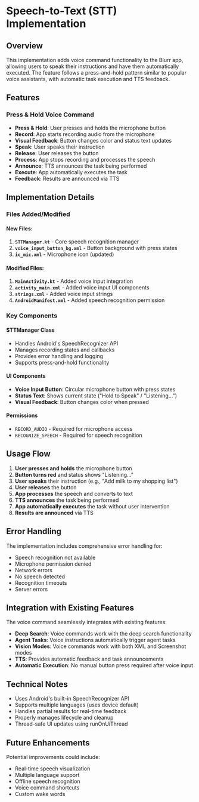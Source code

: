 # Speech-to-Text (STT) Implementation

## Overview
This implementation adds voice command functionality to the Blurr app, allowing users to speak their instructions and have them automatically executed. The feature follows a press-and-hold pattern similar to popular voice assistants, with automatic task execution and TTS feedback.

## Features

### Press & Hold Voice Command
- **Press & Hold**: User presses and holds the microphone button
- **Record**: App starts recording audio from the microphone
- **Visual Feedback**: Button changes color and status text updates
- **Speak**: User speaks their instruction
- **Release**: User releases the button
- **Process**: App stops recording and processes the speech
- **Announce**: TTS announces the task being performed
- **Execute**: App automatically executes the task
- **Feedback**: Results are announced via TTS

## Implementation Details

### Files Added/Modified

#### New Files:
1. **`STTManager.kt`** - Core speech recognition manager
2. **`voice_input_button_bg.xml`** - Button background with press states
3. **`ic_mic.xml`** - Microphone icon (updated)

#### Modified Files:
1. **`MainActivity.kt`** - Added voice input integration
2. **`activity_main.xml`** - Added voice input UI components
3. **`strings.xml`** - Added voice input strings
4. **`AndroidManifest.xml`** - Added speech recognition permission

### Key Components

#### STTManager Class
- Handles Android's SpeechRecognizer API
- Manages recording states and callbacks
- Provides error handling and logging
- Supports press-and-hold functionality

#### UI Components
- **Voice Input Button**: Circular microphone button with press states
- **Status Text**: Shows current state ("Hold to Speak" / "Listening...")
- **Visual Feedback**: Button changes color when pressed

#### Permissions
- `RECORD_AUDIO` - Required for microphone access
- `RECOGNIZE_SPEECH` - Required for speech recognition

## Usage Flow

1. **User presses and holds** the microphone button
2. **Button turns red** and status shows "Listening..."
3. **User speaks** their instruction (e.g., "Add milk to my shopping list")
4. **User releases** the button
5. **App processes** the speech and converts to text
6. **TTS announces** the task being performed
7. **App automatically executes** the task without user intervention
8. **Results are announced** via TTS

## Error Handling

The implementation includes comprehensive error handling for:
- Speech recognition not available
- Microphone permission denied
- Network errors
- No speech detected
- Recognition timeouts
- Server errors

## Integration with Existing Features

The voice command seamlessly integrates with existing features:
- **Deep Search**: Voice commands work with the deep search functionality
- **Agent Tasks**: Voice instructions automatically trigger agent tasks
- **Vision Modes**: Voice commands work with both XML and Screenshot modes
- **TTS**: Provides automatic feedback and task announcements
- **Automatic Execution**: No manual button press required after voice input

## Technical Notes

- Uses Android's built-in SpeechRecognizer API
- Supports multiple languages (uses device default)
- Handles partial results for real-time feedback
- Properly manages lifecycle and cleanup
- Thread-safe UI updates using runOnUiThread

## Future Enhancements

Potential improvements could include:
- Real-time speech visualization
- Multiple language support
- Offline speech recognition
- Voice command shortcuts
- Custom wake words 